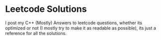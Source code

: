 # Leetcode Solutions
I post my C++ (Mostly) Answers to leetcode questions, whether its optimized or not (I mostly try to make it as readable as possible), its just a reference for all the solutions.
